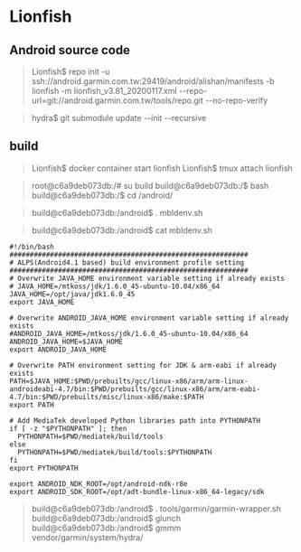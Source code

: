 
# Lionfish

## Android source code

>Lionfish$ repo init -u ssh://android.garmin.com.tw:29419/android/alishan/manifests -b lionfish -m lionfish_v3.81_20200117.xml --repo-url=git://android.garmin.com.tw/tools/repo.git --no-repo-verify

>hydra$ git submodule update --init --recursive

## build
>Lionfish$ docker container start lionfish
>Lionfish$ tmux attach lionfish

>root@c6a9deb073db:/# su build
>build@c6a9deb073db:/$ bash
>build@c6a9deb073db:/$ cd /android/

>build@c6a9deb073db:/android$ . mbldenv.sh

> build@c6a9deb073db:/android$ cat mbldenv.sh
> 
	#!/bin/bash
	###########################################################
	# ALPS(Android4.1 based) build environment profile setting
	###########################################################
	# Overwrite JAVA_HOME environment variable setting if already exists
	# JAVA_HOME=/mtkoss/jdk/1.6.0_45-ubuntu-10.04/x86_64
	JAVA_HOME=/opt/java/jdk1.6.0_45
	export JAVA_HOME

	# Overwrite ANDROID_JAVA_HOME environment variable setting if already exists
	#ANDROID_JAVA_HOME=/mtkoss/jdk/1.6.0_45-ubuntu-10.04/x86_64
	ANDROID_JAVA_HOME=$JAVA_HOME
	export ANDROID_JAVA_HOME

	# Overwrite PATH environment setting for JDK & arm-eabi if already exists
	PATH=$JAVA_HOME:$PWD/prebuilts/gcc/linux-x86/arm/arm-linux-androideabi-4.7/bin:$PWD/prebuilts/gcc/linux-x86/arm/arm-eabi-4.7/bin:$PWD/prebuilts/misc/linux-x86/make:$PATH
	export PATH

	# Add MediaTek developed Python libraries path into PYTHONPATH
	if [ -z "$PYTHONPATH" ]; then
	  PYTHONPATH=$PWD/mediatek/build/tools
	else
	  PYTHONPATH=$PWD/mediatek/build/tools:$PYTHONPATH
	fi
	export PYTHONPATH

	export ANDROID_NDK_ROOT=/opt/android-ndk-r8e
	export ANDROID_SDK_ROOT=/opt/adt-bundle-linux-x86_64-legacy/sdk
>build@c6a9deb073db:/android$ . tools/garmin/garmin-wrapper.sh
>build@c6a9deb073db:/android$ glunch
>build@c6a9deb073db:/android$ gmmm vendor/garmin/system/hydra/
<!--stackedit_data:
eyJoaXN0b3J5IjpbLTgyODgzMzU0MiwxNzMxNjU0MTM2XX0=
-->